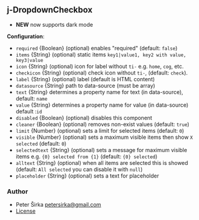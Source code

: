 ## j-DropdownCheckbox

- __NEW__ now supports dark mode

__Configuration__:

- `required` {Boolean} (optional) enables "required" (default: `false`)
- `items` {String} (optional) static items `key1|value1, key2 with value, key3|value`
- `icon` {String} (optional) icon for label without `ti-` e.g. `home`, `cog`, etc.
- `checkicon` {String} (optional) check icon without `ti-`, (default: `check`).
- `label` {String} (optional) label (default is HTML content)
- `datasource` {String} path to data-source (must be array)
- `text` {String} determines a property name for text (in data-source), default: `name`
- `value` {String} determines a property name for value (in data-source) default :`id`
- `disabled` {Boolean} (optional) disables this component
- `cleaner` {Boolean} (optional) removes non-exist values (default: `true`)
- `limit` {Number} (optional) sets a limit for selected items (default: `0`)
- `visible` {Number} (optional) sets a maximum visible items then show `X selected` (default: `0`)
- `selectedtext` {String} (optional) sets a message for maximum visible items e.g. `{0} selected from {1}` (default: `{0} selected`)
- `alltext` {String} (optional) when all items are selected this is showed (default: `All selected` you can disable it with `null`)
- `placeholder` {String} (optional) sets a text for placeholder

### Author

- Peter Širka <petersirka@gmail.com>
- [License](https://www.totaljs.com/license/)